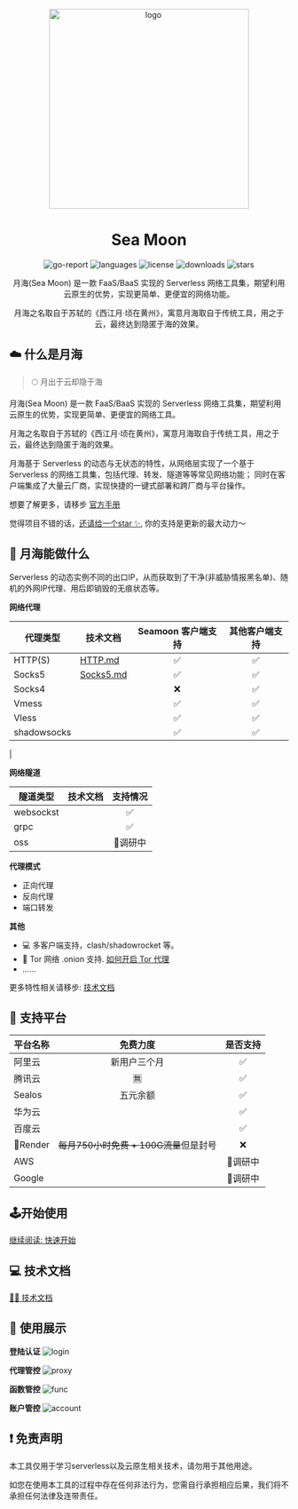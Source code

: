 <p align="center">
    <img src="https://seamoon.oss-cn-hangzhou.aliyuncs.com/logo.png" width="360" alt="logo"/>
</p>
<h1 align="center">Sea Moon</h1>

<p align="center">
<img src="https://goreportcard.com/badge/github.com/DVKunion/SeaMoon" alt="go-report"/>
<img src="https://img.shields.io/github/languages/top/DVKunion/SeaMoon.svg?&color=blueviolet"
     alt="languages"/>
<img src="https://img.shields.io/badge/LICENSE-MIT-777777.svg" alt="license"/>
<img src="https://img.shields.io/github/downloads/dvkunion/seamoon/total?color=orange" alt="downloads"/>
<img src="https://img.shields.io/github/stars/DVKunion/SeaMoon.svg" alt="stars"/>
</p>

<p align="center">
    月海(Sea Moon) 是一款 FaaS/BaaS 实现的 Serverless 网络工具集，期望利用云原生的优势，实现更简单、更便宜的网络功能。
</p>
<p align="center">
    月海之名取自于苏轼的《西江月·顷在黄州》，寓意月海取自于传统工具，用之于云，最终达到隐匿于海的效果。
</p>

## ☁️ 什么是月海

> 🌕 月出于云却隐于海

月海(Sea Moon) 是一款 FaaS/BaaS 实现的 Serverless 网络工具集，期望利用云原生的优势，实现更简单、更便宜的网络工具。

月海之名取自于苏轼的《西江月·顷在黄州》，寓意月海取自于传统工具，用之于云，最终达到隐匿于海的效果。

月海基于 Serverless 的动态与无状态的特性，从网络层实现了一个基于 Serverless 的网络工具集，包括代理、转发、隧道等等常见网络功能；
同时在客户端集成了大量云厂商，实现快捷的一键式部署和跨厂商与平台操作。

想要了解更多，请移步 [官方手册](https://seamoon.dvkunion.cn)

觉得项目不错的话，[还请给一个star ✨](https://github.com/DVKunion/SeaMoon), 你的支持是更新的最大动力～

## 🌟 月海能做什么

Serverless 的动态实例不同的出口IP，从而获取到了干净(非威胁情报黑名单)、随机的外网IP代理、用后即销毁的无痕状态等。

**网络代理**

| 代理类型        | 技术文档                                                      | Seamoon 客户端支持 | 其他客户端支持 |
|-------------|-----------------------------------------------------------|:-------------:|:-------:|
| HTTP(S)     | [HTTP.md](https://seamoon.dvkunion.cn/tech/net/http/)     |       ✅       |    ✅    |
| Socks5      | [Socks5.md](https://seamoon.dvkunion.cn/tech/net/socks5/) |       ✅       |    ✅    |
| Socks4      | []()                                                      |       ❌       |    ✅    |
| Vmess       | []()                                                      |       ✅       |    ✅    |
| Vless       | []()                                                      |       ✅       |    ✅    |
| shadowsocks | []()                                                      |       ✅       |    ✅    | 
 |

**网络隧道**

| 隧道类型      | 技术文档 | 支持情况  |
|-----------|------|:-----:|
| websockst | []() |   ✅   |
| grpc      | []() |   ✅   |
| oss       | []() | 🐷调研中 |


**代理模式**
+ 正向代理
+ 反向代理
+ 端口转发

**其他**

+ 💻 多客户端支持，clash/shadowrocket 等。
+ 🧅 Tor 网络 .onion 支持. [如何开启 Tor 代理](https://seamoon.dvkunion.cn/guide/client/tor/)
+ ......

更多特性相关请移步: [技术文档](https://seamoon.dvkunion.cn/tech/feature/)

## 🧭 支持平台

| 平台名称     |            免费力度            | 是否支持  |   
|----------|:--------------------------:|:-----:|
| 阿里云      |           新用户三个月           |   ✅   |
| 腾讯云      |            🈚️             |   ✅   | 
| Sealos   |            五元余额            |   ✅   | 
| 华为云      |                            |   ✅   |  
| 百度云      |                            |   ✅   | 
| 🙅Render | ~~每月750小时免费 + 100G流量~~但是封号 |   ❌   |
| AWS      |                            | 🐷调研中 |  
| Google   |                            | 🐷调研中 | 

## 🕹开始使用

[继续阅读: 快速开始](https://seamoon.dvkunion.cn/guide/start)

## 💻 技术文档

[🧑‍💻 技术文档](https://seamoon.dvkunion.cn/tech/feature)

## 🛜 使用展示

**登陆认证**
![login](https://seamoon.oss-cn-hangzhou.aliyuncs.com/62564a7263484cddb622d27abf09e4ed.png)

**代理管控**
![proxy](https://seamoon.oss-cn-hangzhou.aliyuncs.com/a473e1b3a2cd45379737bba56bc9cb8b.png)

**函数管控**
![func](https://seamoon.oss-cn-hangzhou.aliyuncs.com/ac38d83adf69439baf694f6705b3f9f4.png)

**账户管控**
![account](https://seamoon.oss-cn-hangzhou.aliyuncs.com/ea911c9b2f3c4fb886f04f7043a6e5f9.png)

## ❗ 免责声明

本工具仅用于学习serverless以及云原生相关技术，请勿用于其他用途。

如您在使用本工具的过程中存在任何非法行为，您需自行承担相应后果，我们将不承担任何法律及连带责任。

